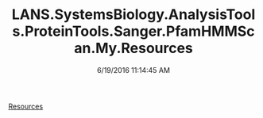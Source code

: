 ﻿---
title: LANS.SystemsBiology.AnalysisTools.ProteinTools.Sanger.PfamHMMScan.My.Resources
date: 6/19/2016 11:14:45 AM
---

[Resources](T-LANS.SystemsBiology.AnalysisTools.ProteinTools.Sanger.PfamHMMScan.My.Resources.Resources.html)
